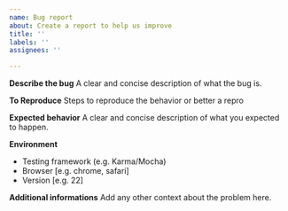 ```yaml
---
name: Bug report
about: Create a report to help us improve
title: ''
labels: ''
assignees: ''

---
```


**Describe the bug**
A clear and concise description of what the bug is.

**To Reproduce**
Steps to reproduce the behavior or better a repro

**Expected behavior**
A clear and concise description of what you expected to happen.

**Environment**
 - Testing framework (e.g. Karma/Mocha)
 - Browser [e.g. chrome, safari]
 - Version [e.g. 22]

**Additional informations**
Add any other context about the problem here.
